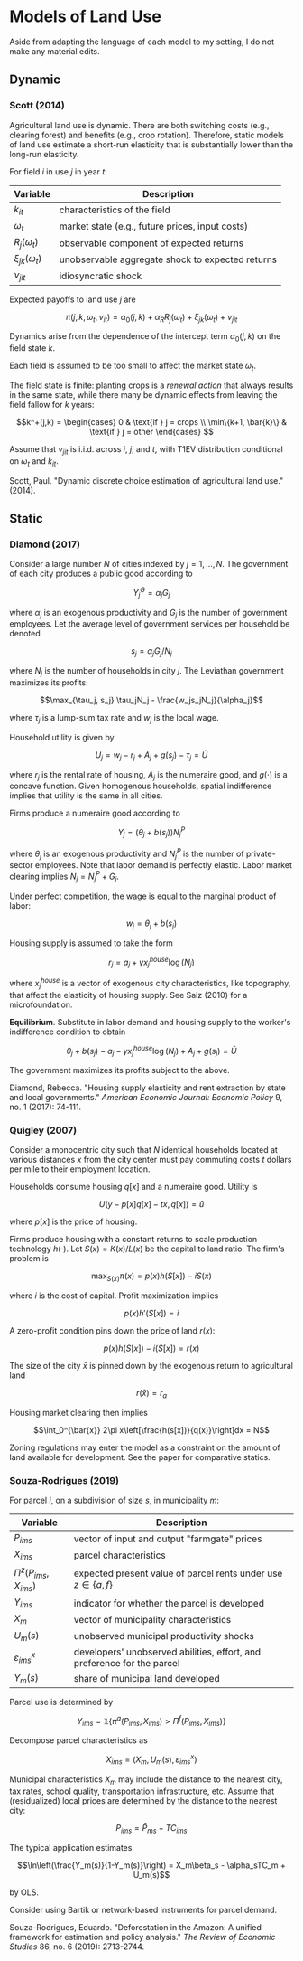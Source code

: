 # Models of Land Use
Aside from adapting the language of each model to my setting, I do not make any material edits.

## Dynamic
### Scott (2014)
Agricultural land use is dynamic. There are both switching costs (e.g., clearing forest) and benefits (e.g., crop rotation). Therefore, static models of land use estimate a short-run elasticity that is substantially lower than the long-run elasticity.

For field $i$ in use $j$ in year $t$:

| Variable | Description |
| --- | --- |
| $k_{it}$| characteristics of the field |
| $\omega_{t}$ | market state (e.g., future prices, input costs) |
| $R_j(\omega_t)$ | observable component of expected returns |
| $\xi_{jk}(\omega_t)$ | unobservable aggregate shock to expected returns |
| $\nu_{jit}$ | idiosyncratic shock |

Expected payoffs to land use $j$ are

$$\pi(j, k, \omega_t, \nu_{it}) = \alpha_0(j,k) + \alpha_RR_j(\omega_t) + \xi_{jk}(\omega_t) + \nu_{jit}$$

Dynamics arise from the dependence of the intercept term $\alpha_0(j,k)$ on the field state $k$. 

Each field is assumed to be too small to affect the market state $\omega_t$. 

The field state is finite: planting crops is a *renewal action* that always results in the same state, while there many be dynamic effects from leaving the field fallow for $k$ years:

$$k^+(j,k) = \begin{cases} 0 & \text{if } j = crops \\ \min\{k+1, \bar{k}\} & \text{if } j = other \end{cases} $$

Assume that $\nu_{jit}$ is i.i.d. across $i$, $j$, and $t$, with T1EV distribution conditional on $\omega_t$ and $k_{it}$. 

Scott, Paul. "Dynamic discrete choice estimation of agricultural land use." (2014).


## Static
### Diamond (2017)
Consider a large number $N$ of cities indexed by $j = 1, \ldots, N$. The government of each city produces a public good according to 

$$Y_j^G = \alpha_jG_j$$

where $\alpha_j$ is an exogenous productivity and $G_j$ is the number of government employees. Let the average level of government services per household be denoted 

$$s_j = \alpha_jG_j/N_j$$

where $N_j$ is the number of households in city $j$. The Leviathan government maximizes its profits:

$$\max_{\tau_j, s_j} \tau_jN_j - \frac{w_js_jN_j}{\alpha_j}$$

where $\tau_j$ is a lump-sum tax rate and $w_j$ is the local wage.

Household utility is given by

$$U_j = w_j - r_j + A_j + g(s_j) - \tau_j = \bar{U}$$

where $r_j$ is the rental rate of housing, $A_j$ is the numeraire good, and $g(\cdot)$ is a concave function. Given homogenous households, spatial indifference implies that utility is the same in all cities.

Firms produce a numeraire good according to 

$$Y_j = (\theta_j + b(s_j))N_j^P$$

where $\theta_j$ is an exogenous productivity and $N_j^P$ is the number of private-sector employees. Note that labor demand is perfectly elastic. Labor market clearing implies $N_j = N_j^P + G_j$.

Under perfect competition, the wage is equal to the marginal product of labor:

$$w_j = \theta_j + b(s_j)$$

Housing supply is assumed to take the form 

$$r_j = a_j + \gamma x_j^{house}\log(N_j)$$

where $x_j^{house}$ is a vector of exogenous city characteristics, like topography, that affect the elasticity of housing supply. See Saiz (2010) for a microfoundation.

**Equilibrium**. Substitute in labor demand and housing supply to the worker's indifference condition to obtain

$$\theta_j + b(s_j) - a_j - \gamma x_j^{house}\log(N_j)+A_j+g(s_j) = \bar{U}$$

The government maximizes its profits subject to the above.

Diamond, Rebecca. "Housing supply elasticity and rent extraction by state and local governments." *American Economic Journal: Economic Policy* 9, no. 1 (2017): 74-111.

### Quigley (2007)
Consider a monocentric city such that $N$ identical households located at various distances $x$ from the city center must pay commuting costs $t$ dollars per mile to their employment location.

Households consume housing $q[x]$ and a numeraire good. Utility is

$$U(y - p[x]q[x] - tx, q[x]) = \bar{u}$$

where $p[x]$ is the price of housing.

Firms produce housing with a constant returns to scale production technology $h(\cdot)$. Let $S(x) = K(x) / L(x)$ be the capital to land ratio. The firm's problem is 

$$\max_{S(x)} \pi(x) = p(x)h(S[x]) - iS(x)$$

where $i$ is the cost of capital. Profit maximization implies

$$p(x)h'(S[x]) = i$$

A zero-profit condition pins down the price of land $r(x)$:

$$p(x)h(S[x]) - i(S[x]) = r(x)$$

The size of the city $\bar{x}$ is pinned down by the exogenous return to agricultural land

$$r(\bar{x}) = r_a$$

Housing market clearing then implies

$$\int_0^{\bar{x}} 2\pi x\left[\frac{h(s[x])}{q(x)}\right]dx = N$$

Zoning regulations may enter the model as a constraint on the amount of land available for development. See the paper for comparative statics.

### Souza-Rodrigues (2019)
For parcel $i$, on a subdivision of size $s$, in municipality $m$:

| Variable | Description |
| --- | --- |
|$P_{ims}$ | vector of input and output "farmgate" prices |
|$X_{ims}$ | parcel characteristics |
|$\Pi^z(P_{ims}, X_{ims})$ | expected present value of parcel rents under use $z \in \{a,f\}$|
|$Y_{ims}$ | indicator for whether the parcel is developed |
|$X_m$ | vector of municipality characteristics |
|$U_m(s)$ | unobserved municipal productivity shocks |
|$\varepsilon_{ims}^x$ | developers' unobserved abilities, effort, and preference for the parcel |
|$Y_m(s)$ | share of municipal land developed |

Parcel use is determined by

$$Y_{ims} = \mathbb{1}\{\pi^a(P_{ims}, X_{ims}) > \Pi^f(P_{ims}, X_{ims})\}$$

Decompose parcel characteristics as

$$X_{ims} = (X_m, U_m(s), \varepsilon_{ims}^x)$$

Municipal characteristics $X_m$ may include the distance to the nearest city, tax rates, school quality, transportation infrastructure, etc. Assume that (residualized) local prices are determined by the distance to the nearest city:

$$P_{ims} = \bar{P}_{ms} - TC_{ims}$$

The typical application estimates 

$$\ln\left(\frac{Y_m(s)}{1-Y_m(s)}\right) = X_m\beta_s - \alpha_sTC_m + U_m(s)$$

by OLS.

Consider using Bartik or network-based instruments for parcel demand. 

Souza-Rodrigues, Eduardo. "Deforestation in the Amazon: A unified framework for estimation and policy analysis." *The Review of Economic Studies* 86, no. 6 (2019): 2713-2744.